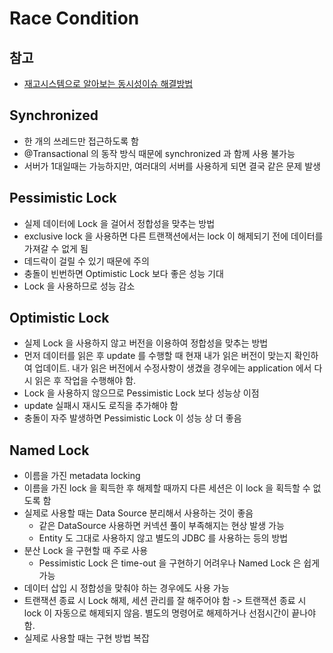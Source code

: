 # Race Condition

## 참고

- [재고시스템으로 알아보는 동시성이슈 해결방법](https://www.inflearn.com/course/%EB%8F%99%EC%8B%9C%EC%84%B1%EC%9D%B4%EC%8A%88-%EC%9E%AC%EA%B3%A0%EC%8B%9C%EC%8A%A4%ED%85%9C/dashboard)

## Synchronized

- 한 개의 쓰레드만 접근하도록 함
- @Transactional 의 동작 방식 때문에 synchronized 과 함께 사용 불가능
- 서버가 1대일때는 가능하지만, 여러대의 서버를 사용하게 되면 결국 같은 문제 발생

## Pessimistic Lock

- 실제 데이터에 Lock 을 걸어서 정합성을 맞추는 방법
- exclusive lock 을 사용하면 다른 트랜잭션에서는 lock 이 해제되기 전에 데이터를 가져갈 수 없게 됨
- 데드락이 걸릴 수 있기 때문에 주의
- 충돌이 빈번하면 Optimistic Lock 보다 좋은 성능 기대
- Lock 을 사용하므로 성능 감소

## Optimistic Lock

- 실제 Lock 을 사용하지 않고 버전을 이용하여 정합성을 맞추는 방법
- 먼저 데이터를 읽은 후 update 를 수행할 때 현재 내가 읽은 버전이 맞는지 확인하여 업데이트. 내가 읽은 버전에서 수정사항이 생겼을 경우에는 application 에서 다시 읽은 후 작업을 수행해야 함.
- Lock 을 사용하지 않으므로 Pessimistic Lock 보다 성능상 이점
- update 실패시 재시도 로직을 추가해야 함
- 충돌이 자주 발생하면 Pessimistic Lock 이 성능 상 더 좋음

## Named Lock

- 이름을 가진 metadata locking
- 이름을 가진 lock 을 획득한 후 해제할 때까지 다른 세션은 이 lock 을 획득할 수 없도록 함
- 실제로 사용할 때는 Data Source 분리해서 사용하는 것이 좋음
  - 같은 DataSource 사용하면 커넥션 풀이 부족해지는 현상 발생 가능
  - Entity 도 그대로 사용하지 않고 별도의 JDBC 를 사용하는 등의 방법
- 분산 Lock 을 구현할 때 주로 사용
  - Pessimistic Lock 은 time-out 을 구현하기 어려우나 Named Lock 은 쉽게 가능
- 데이터 삽입 시 정합성을 맞춰야 하는 경우에도 사용 가능
- 트랜잭션 종료 시 Lock 해제, 세션 관리를 잘 해주어야 함 -> 트랜잭션 종료 시 lock 이 자동으로 해제되지 않음. 별도의 명령어로 해제하거나 선점시간이 끝나야 함.
- 실제로 사용할 때는 구현 방법 복잡